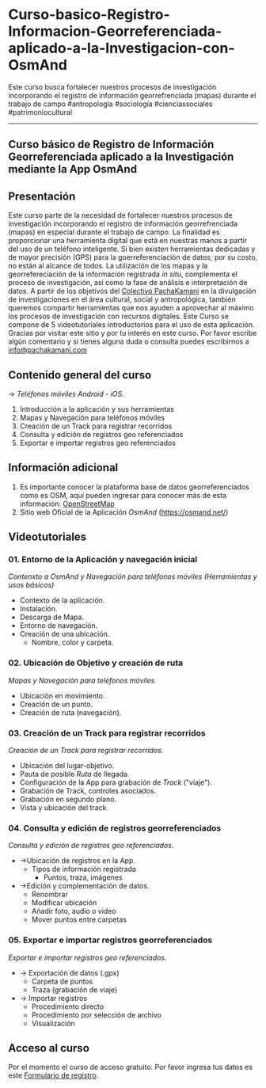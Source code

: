 # Curso-basico-Registro-Informacion-Georreferenciada-aplicado-a-la-Investigacion-con-OsmAnd
Este curso busca fortalecer nuestros procesos de investigación incorporando el registro de información georrefrenciada (mapas) durante el trabajo de campo #antropología #sociología #cienciassociales #patrimoniocultural

---
## Curso básico de Registro de Información Georreferenciada aplicado a la Investigación mediante la App OsmAnd

## Presentación 
Este curso parte de la necesidad de fortalecer nuestros procesos de investigación incorporando el registro de información georrefrenciada (mapas) en especial durante el trabajo de campo.
La finalidad es proporcionar una herramienta digital que está en nuestras manos a partir del uso de un teléfono inteligente. Si bien existen herramientas dedicadas y de mayor precisión (GPS) para la goerreferenciación de datos; por su costo, no están al alcance de todos. La utilización de los mapas y la georrefereciación de la información registrada _in situ_, complementa el proceso de investigación, así como la fase de análisis e interpretación de datos.
A partir de los objetivos del [Colectivo PachaKamani](https://pachakamani.com/) en la divulgación de investigaciones en el área cultural, social y antropológica, también queremos compartir herramientas que nos ayuden a aprovechar al máximo los procesos de investigación con recursos digitales.
Este Curso se compone de 5 videotutoriales introductorios para el uso de esta aplicación. 
Gracias por visitar este sitio y por tu interés en este curso. Por favor escribe algún comentario y si tienes alguna duda o consulta puedes escribirnos a info@pachakamani.com

## Contenido general del curso
-> _Teléfonos móviles Android - iOS._
1. Introducción a la aplicación y sus herramientas
2. Mapas y Navegación para teléfonos móviles
3. Creación de un Track para registrar recorridos
4. Consulta y edición de registros geo referenciados
5. Exportar e importar registros geo referenciados

## Información adicional
1. Es importante conocer la plataforma base de datos georreferenciados como es OSM, aquí pueden ingresar para conocer más de esta información: [OpenStreetMap](https://www.openstreetmap.org/#map=6/-16.400/-63.549)
2. Sitio web Oficial de la Aplicación _OsmAnd_ (https://osmand.net/)

## Videotutoriales
### 01. Entorno de la Aplicación y navegación inicial 
_Contenxto a OsmAnd y Navegación para teléfonos móviles (Herramientas y usos básicos)_
- Contexto de la aplicación.
- Instalación.
- Descarga de Mapa.
- Entorno de navegación.
- Creación de una ubicación.
	- Nombre, color y carpeta.

### 02. Ubicación de Objetivo y creación de ruta 
_Mapas y Navegación para teléfonos móviles_ 
- Ubicación en movimiento.
- Creación de un punto.
- Creación de ruta (navegación).

### 03. Creación de un Track para registrar recorridos
_Creación de un Track para registrar recorridos_.
- Ubicación del lugar-objetivo.
- Pauta de posible _Ruta_ de llegada.
- Configuración de la App para grabación de _Track_ ("viaje").
- Grabación de Track, controles asociados.
- Grabación en segundo plano.
- Vista y ubicación del track.

### 04. Consulta y edición de registros georreferenciados
_Consulta y edición de registros geo referenciados._
- ->Ubicación de registros en la App.
	- Tipos de información registrada
		- Puntos, traza, imágenes
- ->Edición y complementación de datos.
	- Renombrar
	- Modificar ubicación 
	- Añadir foto, audio o video
	- Mover puntos entre carpetas

### 05. Exportar e importar registros georreferenciados
_Exportar e importar registros geo referenciados._
- -> Exportación de datos (.gpx)
	- Carpeta de puntos
	- Traza (grabación de viaje)
- -> Importar registros  
	- Procedimiento directo
	- Procedimiento por selección de archivo
	- Visualización

## Acceso al curso
Por el momento el curso de acceso gratuito. 
Por favor ingresa tus datos es este [Formulario de registro](https://forms.gle/JB32DW4nAX5AvFA78).